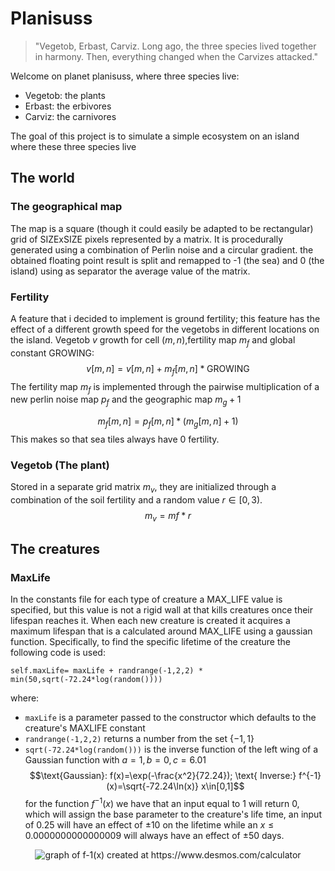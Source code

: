 # Planisuss

> "Vegetob, Erbast, Carviz. Long ago, the three species lived together in harmony. Then, everything changed when the Carvizes attacked."

Welcome on planet planisuss, where three species live:
- Vegetob: the plants
- Erbast: the erbivores
- Carviz: the carnivores

The goal of this project is to simulate a simple ecosystem on an island where these three species live

## The world
### The geographical map
The map is a square (though it could easily be adapted to be rectangular) grid of SIZExSIZE pixels represented by a matrix.
It is procedurally generated using a combination of Perlin noise and a circular gradient. the obtained floating point result is split and remapped to -1 (the sea) and 0 (the island) using as separator the average value of the matrix.
### Fertility
A feature that i decided to implement is ground fertility; this feature has the effect of a different growth speed for the vegetobs in different locations on the island.
Vegetob $v$ growth for cell $(m,n)$,fertility map $m_f$ and global constant GROWING:
$$v[m,n]=v[m,n]+m_f[m,n]*\text{GROWING}$$
The fertility map $m_f$ is implemented through the pairwise multiplication of a new perlin noise map $p_f$ and the geographic map $m_g+1$

$$m_f[m,n]=p_f[m,n]*(m_g[m,n]+1)$$
This makes so that sea tiles always have 0 fertility.
### Vegetob (The plant)
Stored in a separate grid matrix $m_v$, they are initialized through a combination of the soil fertility and a random value $r\in[0,3)$.
$$m_v=mf*r$$

## The creatures

### MaxLife

In the constants file for each type of creature a MAX_LIFE value is specified, but this value is not a rigid wall at that kills creatures once their lifespan reaches it. When each new creature is created it acquires a maximum lifespan that is a calculated around MAX_LIFE using a gaussian function.
Specifically, to find the specific lifetime of the creature the following code is used:
```
self.maxLife= maxLife + randrange(-1,2,2) * min(50,sqrt(-72.24*log(random())))
```
where:
- `maxLife` is a parameter passed to the constructor which defaults to the creature's MAXLIFE constant
- `randrange(-1,2,2)` returns a number from the set $\{-1,1\}$ 
- `sqrt(-72.24*log(random()))` is the inverse function of the left wing of a Gaussian function with $a=1, b=0, c=6.01$ 
$$\text{Gaussian}: f(x)=\exp(-\frac{x^2}{72.24}); \text{ Inverse:} f^{-1}(x)=\sqrt{-72.24\ln(x)} x\in[0,1]$$
for the function $f^{-1}(x)$ we have that an input equal to 1 will return 0, which will assign the base parameter to the creature's life time, an input of 0.25 will have an effect of $\pm10$ on the lifetime while an $x\le0.0000000000000009$  will always have an effect of $\pm50$ days.

<p align="center">
  <img src="https://github.com/cannibutthenottakenone/Planisuss/assets/48643174/10f5c04e-3d55-4d88-85d2-9fd380943aea" alt="graph of f-1(x) created at https://www.desmos.com/calculator" />
</p>
